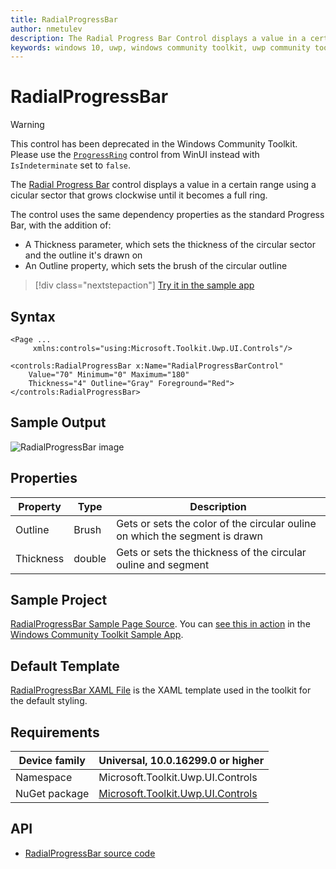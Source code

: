 ```yaml
---
title: RadialProgressBar
author: nmetulev
description: The Radial Progress Bar Control displays a value in a certain range using a cicular sector that grows clockwise until it becomes a full ring. (outdated docs)
keywords: windows 10, uwp, windows community toolkit, uwp community toolkit, uwp toolkit, Radial Progress Bar, RadialProgressBar, xaml control, xaml
---
```


# RadialProgressBar

> [!WARNING]
> This control has been deprecated in the Windows Community Toolkit. Please use the [`ProgressRing`](/windows/winui/api/microsoft.ui.xaml.controls.progressring) control from WinUI instead with `IsIndeterminate` set to `false`.

The [Radial Progress Bar](/dotnet/api/microsoft.toolkit.uwp.ui.controls.radialprogressbar) control displays a value in a certain range using a cicular sector that grows clockwise until it becomes a full ring.

The control uses the same dependency properties as the standard Progress Bar, with the addition of:

- A Thickness parameter, which sets the thickness of the circular sector and the outline it's drawn on
- An Outline property, which sets the brush of the circular outline

> [!div class="nextstepaction"]
> [Try it in the sample app](uwpct://Controls?sample=RadialProgressBar)

## Syntax

```xaml
<Page ...
     xmlns:controls="using:Microsoft.Toolkit.Uwp.UI.Controls"/>

<controls:RadialProgressBar x:Name="RadialProgressBarControl"
    Value="70" Minimum="0" Maximum="180"
    Thickness="4" Outline="Gray" Foreground="Red">
</controls:RadialProgressBar>
```

## Sample Output

![RadialProgressBar image](../resources/images/Controls/RadialProgressBar.png)

## Properties

| Property | Type | Description |
| -- | -- | -- |
| Outline | Brush | Gets or sets the color of the circular ouline on which the segment is drawn |
| Thickness | double | Gets or sets the thickness of the circular ouline and segment |

## Sample Project

[RadialProgressBar Sample Page Source](https://github.com/windows-toolkit/WindowsCommunityToolkit/tree/rel/7.1.0/Microsoft.Toolkit.Uwp.SampleApp/SamplePages/RadialProgressBar). You can [see this in action](uwpct://Controls?sample=RadialProgressBar) in the [Windows Community Toolkit Sample App](https://aka.ms/windowstoolkitapp).

## Default Template

[RadialProgressBar XAML File](https://github.com/CommunityToolkit/WindowsCommunityToolkit/blob/63cbb4a51bdef59083ccfc86bbcba41f966d0027/Microsoft.Toolkit.Uwp.UI.Controls.Core/RadialProgressBar/RadialProgressBar.xaml) is the XAML template used in the toolkit for the default styling.

## Requirements

| Device family | Universal, 10.0.16299.0 or higher |
| -- | -- |
| Namespace | Microsoft.Toolkit.Uwp.UI.Controls |
| NuGet package | [Microsoft.Toolkit.Uwp.UI.Controls](https://www.nuget.org/packages/Microsoft.Toolkit.Uwp.UI.Controls/) |

## API

- [RadialProgressBar source code](https://github.com/windows-toolkit/WindowsCommunityToolkit/tree/rel/7.1.0/Microsoft.Toolkit.Uwp.UI.Controls.Core/RadialProgressBar)
